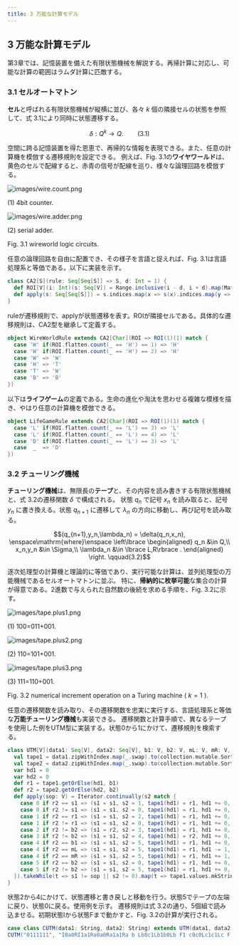 ```yaml
---
title: 3 万能な計算モデル
---
```

## 3 万能な計算モデル

第3章では、記憶装置を備えた有限状態機械を解説する。再帰計算に対応し、可能な計算の範囲はラムダ計算に匹敵する。

### 3.1 セルオートマトン

**セル**と呼ばれる有限状態機械が縦横に並び、各々 $k$ 個の隣接セルの状態を参照して、式 3.1により同時に状態遷移する。

$$\delta: Q^k \to Q. \qquad(3.1)$$

空間に跨る記憶装置を得た恩恵で、再帰的な情報を表現できる。また、任意の計算機を模倣する遷移規則を設定できる。
例えば、Fig. 3.1の**ワイヤワールド**は、黄色のセルで配線すると、赤青の信号が配線を巡り、様々な論理回路を模倣する。

![images/wire.count.png](/images/wire.count.png)

(1) 4bit counter.
 
![images/wire.adder.png](/images/wire.adder.png)

(2) serial adder.

Fig. 3.1 wireworld logic circuits.

任意の論理回路を自由に配置でき、その様子を言語と捉えれば、Fig. 3.1は言語処理系と等価である。以下に実装を示す。

```scala
class CA2[S](rule: Seq[Seq[S]] => S, d: Int = 1) {
  def ROI[V](i: Int)(s: Seq[V]) = Range.inclusive(i - d, i + d).map(Math.floorMod(_, s.size)).map(s)
  def apply(s: Seq[Seq[S]]) = s.indices.map(x => s(x).indices.map(y => rule(ROI(x)(s).map(ROI(y)))))
}
```

ruleが遷移規則で、applyが状態遷移を表す。ROIが隣接セルである。具体的な遷移規則は、CA2型を継承して定義する。

```scala
object WireWorldRule extends CA2[Char](ROI => ROI(1)(1) match {
  case 'W' if(ROI.flatten.count(_ == 'H') == 1) => 'H'
  case 'W' if(ROI.flatten.count(_ == 'H') == 2) => 'H'
  case 'W' => 'W'
  case 'H' => 'T'
  case 'T' => 'W'
  case 'B' => 'B'
})
```

以下は**ライフゲーム**の定義である。生命の進化や淘汰を思わせる複雑な模様を描き、やはり任意の計算機を模倣できる。

```scala
object LifeGameRule extends CA2[Char](ROI => ROI(1)(1) match {
  case 'L' if(ROI.flatten.count(_ == 'L') == 3) => 'L'
  case 'L' if(ROI.flatten.count(_ == 'L') == 4) => 'L'
  case 'D' if(ROI.flatten.count(_ == 'L') == 3) => 'L'
  case  _  => 'D'
})
```

### 3.2 チューリング機械

**チューリング機械**は、無限長の**テープ**と、その内容を読み書きする有限状態機械と、式 3.2の遷移関数 $\delta$ で構成される。
状態 $q_n$ で記号 $x_n$ を読み取ると、記号 $y_n$ に書き換える。状態 $q_{n+1}$ に遷移して $\lambda_n$ の方向に移動し、再び記号を読み取る。

$$(q_{n+1},y_n,\lambda_n) = \delta(q_n,x_n),
\enspace\mathrm{where}\enspace
\left\lbrace 
\begin{aligned}
q_n &\in Q,\\
x_n,y_n &\in \Sigma,\\
\lambda_n &\in \lbrace L,R\rbrace .
\end{aligned}
\right. \qquad(3.2)$$

逐次処理型の計算機と理論的に等価であり、実行可能な計算は、並列処理型の万能機械であるセルオートマトンに並ぶ。
特に、**帰納的に枚挙可能**な集合の計算が得意である。2進数で与えられた自然数の後続を求める手順を、Fig. 3.2に示す。

![images/tape.plus1.png](/images/tape.plus1.png)

(1) 100=011+001.
 
![images/tape.plus2.png](/images/tape.plus2.png)

(2) 110=101+001.
 
![images/tape.plus3.png](/images/tape.plus3.png)

(3) 111=110+001.

Fig. 3.2 numerical increment operation on a Turing machine ( $k=1$ ).

任意の遷移関数を読み取り、その遷移関数を忠実に実行する、言語処理系と等価な**万能チューリング機械**も実装できる。
遷移関数と計算手順で、異なるテープを使用した例をUTM型に実装する。状態0から1にかけて、遷移規則を検索する。

```scala
class UTM[V](data1: Seq[V], data2: Seq[V], b1: V, b2: V, mL: V, mR: V, var s1: V, var s2: Int = 0) {
  val tape1 = data1.zipWithIndex.map(_.swap).to(collection.mutable.SortedMap)
  val tape2 = data2.zipWithIndex.map(_.swap).to(collection.mutable.SortedMap)
  var hd1 = 0
  var hd2 = 0
  def r1 = tape1.getOrElse(hd1, b1)
  def r2 = tape2.getOrElse(hd2, b2)
  def apply(sop: V) = Iterator.continually(s2 match {
    case 0 if r2 == s1 => (s1 = s1, s2 = 1, tape1(hd1) = r1, hd1 += 0, hd2 += 1)
    case 0 if r2 != s1 => (s1 = s1, s2 = 0, tape1(hd1) = r1, hd1 += 0, hd2 += 5)
    case 1 if r2 == r1 => (s1 = s1, s2 = 2, tape1(hd1) = r1, hd1 += 0, hd2 += 1)
    case 1 if r2 != r1 => (s1 = s1, s2 = 0, tape1(hd1) = r1, hd1 += 0, hd2 += 4)
    case 2 if r2 != b2 => (s1 = r2, s2 = 3, tape1(hd1) = r1, hd1 += 0, hd2 += 1)
    case 3 if r2 != b2 => (s1 = s1, s2 = 4, tape1(hd1) = r2, hd1 += 0, hd2 += 1)
    case 4 if r2 == b1 => (s1 = s1, s2 = 5, tape1(hd1) = r1, hd1 += 0, hd2 += 1)
    case 4 if r2 == mL => (s1 = s1, s2 = 5, tape1(hd1) = r1, hd1 -= 1, hd2 += 1)
    case 4 if r2 == mR => (s1 = s1, s2 = 5, tape1(hd1) = r1, hd1 += 1, hd2 += 1)
    case 5 if r2 == b2 => (s1 = s1, s2 = 0, tape1(hd1) = r1, hd1 += 0, hd2 += 1)
    case 5 if r2 != b2 => (s1 = s1, s2 = 5, tape1(hd1) = r1, hd1 += 0, hd2 -= 1)
  }).takeWhile(t => s1 != sop || s2 != 0).map(t => tape1.values.mkString)
}
```

状態2から4にかけて、状態遷移と書き戻しと移動を行う。状態5でテープの左端に戻り、状態0に戻る。使用例を示す。
遷移規則は式 3.2の通り、5個組で読み込ませる。初期状態Iから状態Fまで動かすと、Fig. 3.2の計算が実行される。

```scala
case class CUTM(data1: String, data2: String) extends UTM(data1, data2, ' ', '*', 'L', 'R', 'I')
CUTM("0111111", "I0a0RI1a1Ra0a0Ra1a1Ra b Lb0c1Lb1b0Lb F1 c0c0Lc1c1Lc F R")('F').foreach(println)
```

